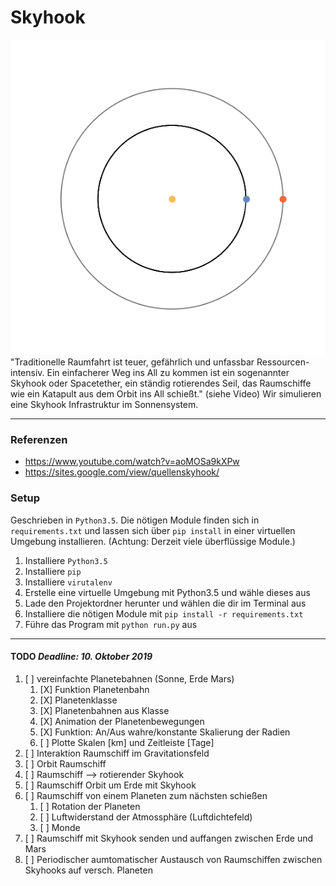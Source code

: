 # Skyhook
    
<div style="text-align:center"><img src="docs/Abb.1.anim.gif" /></div>
"Traditionelle Raumfahrt ist teuer, gefährlich und unfassbar Ressourcen-intensiv. Ein einfacherer Weg  ins All zu kommen ist ein sogenannter Skyhook oder Spacetether,  ein ständig rotierendes Seil, das Raumschiffe wie ein Katapult aus dem Orbit ins All schießt." (siehe Video) Wir simulieren eine Skyhook Infrastruktur im Sonnensystem.

---

### Referenzen
+ https://www.youtube.com/watch?v=aoMOSa9kXPw 
+ https://sites.google.com/view/quellenskyhook/

### Setup
Geschrieben in `Python3.5`. Die nötigen Module finden sich in `requirements.txt` und lassen sich über `pip install` in einer virtuellen Umgebung installieren. (Achtung: Derzeit viele überflüssige Module.)

1. Installiere `Python3.5`
2. Installiere `pip`
2. Installiere `virutalenv`
3. Erstelle eine virtuelle Umgebung mit Python3.5 und wähle dieses aus
4. Lade den Projektordner herunter und wählen die dir im Terminal aus
5. Installiere die nötigen Module mit `pip install -r requirements.txt` 
6. Führe das Program mit `python run.py` aus

---

#### TODO  *Deadline: 10. Oktober 2019*
1)  [ ] vereinfachte Planetebahnen (Sonne, Erde Mars)
    1)  [X] Funktion Planetenbahn
    2)  [X] Planetenklasse
    3)  [X] Planetenbahnen aus Klasse
    4)  [X] Animation der Planetenbewegungen
    5)  [X] Funktion: An/Aus wahre/konstante Skalierung der Radien
    6)  [ ] Plotte Skalen [km] und Zeitleiste [Tage]
2)  [ ] Interaktion Raumschiff im Gravitationsfeld
3)  [ ] Orbit Raumschiff
4)  [ ] Raumschiff --> rotierender Skyhook
5)  [ ] Raumschiff Orbit um Erde mit Skyhook
6)  [ ] Raumschiff von einem Planeten zum nächsten schießen
    1)  [ ] Rotation der Planeten
    2)  [ ] Luftwiderstand der Atmossphäre (Luftdichtefeld)
    3)  [ ] Monde 
7)  [ ] Raumschiff mit Skyhook senden und auffangen zwischen Erde und Mars
8)  [ ] Periodischer aumtomatischer Austausch von Raumschiffen zwischen Skyhooks auf versch. Planeten
